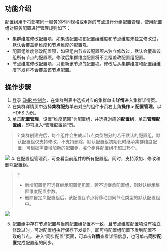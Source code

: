 ## 功能介绍
配置组用于将部署同一服务的不同规格或用途的节点进行分组配置管理，使用配置组对服务配置进行管理规则如下：
- 集群维度修改配置项，如果该配置项在配置组维度和节点维度未独立修改过，默认会覆盖组维度和节点维度的配置项。
- 配置组维度修改配置项，如果组内节点该配置项未独立修改过，默认会覆盖该组所有节点的配置项。修改后集群维度配置将不会覆盖改配置组配置。
-  节点维度修改配置项，只更新该节点的配置项。修改后从集群维度和配置组维度下发将不会覆盖该节点配置。

## 操作步骤
1. 登录 [EMR 控制台](https://console.cloud.tencent.com/emr)，在集群列表中选择对应的集群单击**详情**进入集群详情页。
2. 在集群详情页中选择**集群服务**单击对应的组件卡页右上角**操作 > 配置管理**，以 HDFS 为例。
3. 单击**配置管理**，设置“维度范围”为配置组，并选择对应的**配置组**，单击**管理配置组**，即可进入“管理配置组”页。
>? 集群创建完后，每个组件会生成以节点类型划分的若干默认的配置组，默认配置组仅支持修改，不支持删除。默认配置组初始化时继承集群维度配置，可根据需要增加新的配置组，每个组件配置组不超过15个。
>
![](https://qcloudimg.tencent-cloud.cn/raw/97920f34cc40fe41b0cb10d04166f26e.png)
4. 在配置组管理页，可查看当前组件的所有配置组，同时，支持添加、修改和删除配置组。
>? 
>- 新增配置组可选择继承配置组配置，若不选继承配置组，则默认继承集群维度配置参数。
>- 删除自定义配置组后，该配置组节点将移动到同节点类型的默认配置组中。
>
![](https://qcloudimg.tencent-cloud.cn/raw/b83a1a0b95cd7fef464044b46504ba74.png)

5. 配置组中存在节点配置与当前配置组配置不一致，且节点维度配置项没有独立修改过时，可对配置组执行保存下发操作，即可将配置组配置下发到配置不一致的节点。
进入“同步配置”页面，可单击**详情**查看详细信息，也可单击**同步配置**完成配置组的同步。


